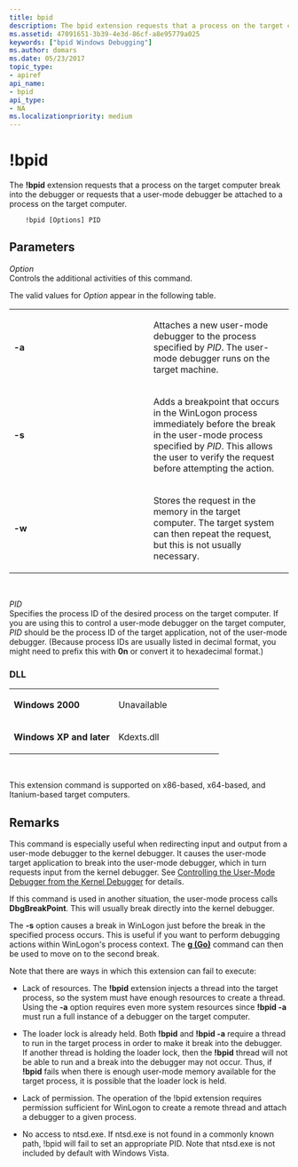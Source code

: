 ```yaml
---
title: bpid
description: The bpid extension requests that a process on the target computer break into the debugger or requests that a user-mode debugger be attached to a process on the target computer.
ms.assetid: 47091651-3b39-4e3d-86cf-a8e95779a025
keywords: ["bpid Windows Debugging"]
ms.author: domars
ms.date: 05/23/2017
topic_type:
- apiref
api_name:
- bpid
api_type:
- NA
ms.localizationpriority: medium
---
```


# !bpid


The **!bpid** extension requests that a process on the target computer break into the debugger or requests that a user-mode debugger be attached to a process on the target computer.

```dbgcmd
    !bpid [Options] PID 
```

## <span id="ddk__bpid_dbg"></span><span id="DDK__BPID_DBG"></span>Parameters


<span id="_______Option______"></span><span id="_______option______"></span><span id="_______OPTION______"></span> *Option*   
Controls the additional activities of this command.

The valid values for *Option* appear in the following table.

<table>
<colgroup>
<col width="50%" />
<col width="50%" />
</colgroup>
<tbody>
<tr class="odd">
<td align="left"><p><strong>-a</strong></p></td>
<td align="left"><p>Attaches a new user-mode debugger to the process specified by <em>PID</em>. The user-mode debugger runs on the target machine.</p></td>
</tr>
<tr class="even">
<td align="left"><p><strong>-s</strong></p></td>
<td align="left"><p>Adds a breakpoint that occurs in the WinLogon process immediately before the break in the user-mode process specified by <em>PID</em>. This allows the user to verify the request before attempting the action.</p></td>
</tr>
<tr class="odd">
<td align="left"><p><strong>-w</strong></p></td>
<td align="left"><p>Stores the request in the memory in the target computer. The target system can then repeat the request, but this is not usually necessary.</p></td>
</tr>
</tbody>
</table>

 

<span id="_______PID______"></span><span id="_______pid______"></span> *PID*   
Specifies the process ID of the desired process on the target computer. If you are using this to control a user-mode debugger on the target computer, *PID* should be the process ID of the target application, not of the user-mode debugger. (Because process IDs are usually listed in decimal format, you might need to prefix this with **0n** or convert it to hexadecimal format.)

### <span id="DLL"></span><span id="dll"></span>DLL

<table>
<colgroup>
<col width="50%" />
<col width="50%" />
</colgroup>
<tbody>
<tr class="odd">
<td align="left"><p><strong>Windows 2000</strong></p></td>
<td align="left"><p>Unavailable</p></td>
</tr>
<tr class="even">
<td align="left"><p><strong>Windows XP and later</strong></p></td>
<td align="left"><p>Kdexts.dll</p></td>
</tr>
</tbody>
</table>

 

This extension command is supported on x86-based, x64-based, and Itanium-based target computers.

Remarks
-------

This command is especially useful when redirecting input and output from a user-mode debugger to the kernel debugger. It causes the user-mode target application to break into the user-mode debugger, which in turn requests input from the kernel debugger. See [Controlling the User-Mode Debugger from the Kernel Debugger](controlling-the-user-mode-debugger-from-the-kernel-debugger.md) for details.

If this command is used in another situation, the user-mode process calls **DbgBreakPoint**. This will usually break directly into the kernel debugger.

The **-s** option causes a break in WinLogon just before the break in the specified process occurs. This is useful if you want to perform debugging actions within WinLogon's process context. The [**g (Go)**](g--go-.md) command can then be used to move on to the second break.

Note that there are ways in which this extension can fail to execute:

-   Lack of resources. The **!bpid** extension injects a thread into the target process, so the system must have enough resources to create a thread. Using the **-a** option requires even more system resources since **!bpid -a** must run a full instance of a debugger on the target computer.

-   The loader lock is already held. Both **!bpid** and **!bpid -a** require a thread to run in the target process in order to make it break into the debugger. If another thread is holding the loader lock, then the **!bpid** thread will not be able to run and a break into the debugger may not occur. Thus, if **!bpid** fails when there is enough user-mode memory available for the target process, it is possible that the loader lock is held.

-   Lack of permission. The operation of the !bpid extension requires permission sufficient for WinLogon to create a remote thread and attach a debugger to a given process.

-   No access to ntsd.exe. If ntsd.exe is not found in a commonly known path, !bpid will fail to set an appropriate PID. Note that ntsd.exe is not included by default with Windows Vista.

 

 





